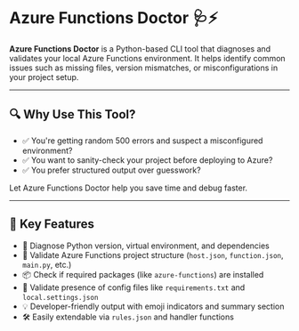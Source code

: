 # Azure Functions Doctor 🩺⚡

**Azure Functions Doctor** is a Python-based CLI tool that diagnoses and validates your local Azure Functions environment.
It helps identify common issues such as missing files, version mismatches, or misconfigurations in your project setup.

---

## 🔍 Why Use This Tool?

* ✅ You're getting random 500 errors and suspect a misconfigured environment?
* ✅ You want to sanity-check your project before deploying to Azure?
* ✅ You prefer structured output over guesswork?

Let Azure Functions Doctor help you save time and debug faster.

---

## 🚀 Key Features

* 🐍 Diagnose Python version, virtual environment, and dependencies
* 📁 Validate Azure Functions project structure (`host.json`, `function.json`, `main.py`, etc.)
* 📦 Check if required packages (like `azure-functions`) are installed
* 📄 Validate presence of config files like `requirements.txt` and `local.settings.json`
* 💡 Developer-friendly output with emoji indicators and summary section
* 🛠 Easily extendable via `rules.json` and handler functions
